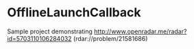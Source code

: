 # OfflineLaunchCallback

Sample project demonstrating http://www.openradar.me/radar?id=5703110106284032 (rdar://problem/21581686)